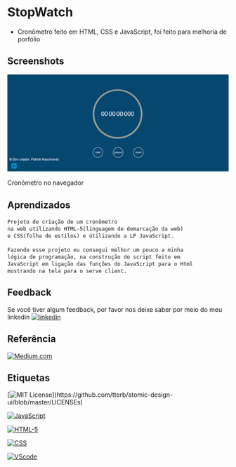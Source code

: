 # StopWatch
- Cronômetro feito em HTML, CSS e JavaScript, foi feito para melhoria de porfólio

## Screenshots

![print](assents/img/PRINT.png)
<p>Cronômetro no navegador</p>

## Aprendizados

    Projeto de criação de um cronômetro 
    na web utilizando HTML-5(linguagem de demarcação da web)
    e CSS(folha de estilos) e útilizando a LP JavaScript.

    Fazendo esse projeto eu consegui melhor um pouco a minha
    lógica de programação, na construção do script feito em
    JavaScript em ligação das funções do JavaScript para o Html
    mostrando na tela para o serve client.

    
## Feedback

Se você tiver algum feedback, por favor nos deixe saber por meio do meu linkedin 
[![linkedin](https://img.shields.io/badge/LinkedIn-0077B5?style=for-the-badge&logo=linkedin&logoColor=white
)](https://www.linkedin.com/in/patrick-nascimento-585815230/)
## Referência

[![Medium.com](https://img.shields.io/badge/Medium-12100E?style=for-the-badge&logo=medium&logoColor=white
)](https://medium.com/walternascimentobarroso-pt/cron%C3%B4metro-em-js-9b440308090)
## Etiquetas

[![MIT License](https://img.shields.io/apm/l/atomic-design-ui.svg?)](https://github.com/tterb/atomic-design-ui/blob/master/LICENSEs)

[![JavaScript](https://img.shields.io/badge/JavaScript-323330?style=for-the-badge&logo=javascript&logoColor=F7DF1E
)]()

[![HTML-5](https://img.shields.io/badge/HTML5-E34F26?style=for-the-badge&logo=html5&logoColor=white
)]()

[![CSS](https://img.shields.io/badge/CSS-239120?&style=for-the-badge&logo=css3&logoColor=white
)]()

[![VScode](https://img.shields.io/badge/VSCode-0078D4?style=for-the-badge&logo=visual%20studio%20code&logoColor=white
)]()

